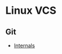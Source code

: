 # Linux VCS
## Git
* [Internals](https://github.com/pplinlin2/LinuxVCS/blob/master/src/internals/index.md)
